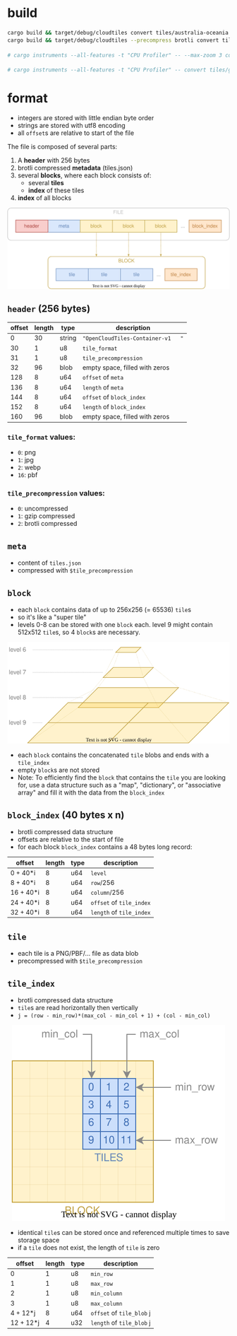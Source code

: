 
# build

```bash
cargo build && target/debug/cloudtiles convert tiles/australia-oceania.mbtiles tiles/australia-oceania.cloudtiles
cargo build && target/debug/cloudtiles --precompress brotli convert tiles/philippines.mbtiles tiles/philippines.cloudtiles

# cargo instruments --all-features -t "CPU Profiler" -- --max-zoom 3 convert tiles/philippines.mbtiles tiles/philippines.cloudtiles

# cargo instruments --all-features -t "CPU Profiler" -- convert tiles/germany.mbtiles tiles/germany.cloudtiles
```

# format

- integers are stored with little endian byte order
- strings are stored with utf8 encoding
- all `offset`s are relative to start of the file

The file is composed of several parts:
1. A **header** with 256 bytes
2. brotli compressed **metadata** (tiles.json)
3. several **blocks**, where each block consists of:
   - several **tiles**
   - **index** of these tiles
4. **index** of all blocks


<p align="center"><img src="docs/file_format.svg?raw=true" class="fix-dark-mode"></p>

## `header` (256 bytes)

| offset | length | type   | description                        |
| ------ | ------ | ------ | ---------------------------------- |
| 0      | 30     | string | `"OpenCloudTiles-Container-v1   "` |
| 30     | 1      | u8     | `tile_format`                      |
| 31     | 1      | u8     | `tile_precompression`              |
| 32     | 96     | blob   | empty space, filled with zeros     |
| 128    | 8      | u64    | `offset` of `meta`                 |
| 136    | 8      | u64    | `length` of `meta`                 |
| 144    | 8      | u64    | `offset` of `block_index`          |
| 152    | 8      | u64    | `length` of `block_index`          |
| 160    | 96     | blob   | empty space, filled with zeros     |

### `tile_format` values:
  - `0`: png
  - `1`: jpg
  - `2`: webp
  - `16`: pbf

### `tile_precompression` values:
  - `0`: uncompressed
  - `1`: gzip compressed
  - `2`: brotli compressed

## `meta`

- content of `tiles.json`
- compressed with `$tile_precompression`

## `block`

- each `block` contains data of up to 256x256 (= 65536) `tile`s
- so it's like a "super tile"
- levels 0-8 can be stored with one `block` each. level 9 might contain 512x512 `tile`s, so 4 `block`s are necessary.

<p align="center"><img src="docs/level_blocks.svg?raw=true" class="fix-dark-mode"></p>

- each `block` contains the concatenated `tile` blobs and ends with a `tile_index`
- empty `block`s are not stored
- Note: To efficiently find the `block` that contains the `tile` you are looking for, use a data structure such as a "map", "dictionary", or "associative array" and fill it with the data from the `block_index`

## `block_index` (40 bytes x n)

- brotli compressed data structure
- offsets are relative to the start of file
- for each block `block_index` contains a 48 bytes long record:

| offset    | length | type | description              |
| --------- | ------ | ---- | ------------------------ |
| 0 + 40*i  | 8      | u64  | `level`                  |
| 8 + 40*i  | 8      | u64  | `row`/256                |
| 16 + 40*i | 8      | u64  | `column`/256             |
| 24 + 40*i | 8      | u64  | `offset` of `tile_index` |
| 32 + 40*i | 8      | u64  | `length` of `tile_index` |

## `tile`

- each tile is a PNG/PBF/… file as data blob
- precompressed with `$tile_precompression`

## `tile_index`

- brotli compressed data structure
- `tile`s are read horizontally then vertically
- `j = (row - min_row)*(max_col - min_col + 1) + (col - min_col)`

<p align="center"><img src="docs/block_tiles.svg?raw=true" class="fix-dark-mode"></p>

- identical `tile`s can be stored once and referenced multiple times to save storage space
- if a `tile` does not exist, the length of `tile` is zero

| offset    | length | type | description               |
| --------- | ------ | ---- | ------------------------- |
| 0         | 1      | u8   | `min_row`                 |
| 1         | 1      | u8   | `max_row`                 |
| 2         | 1      | u8   | `min_column`              |
| 3         | 1      | u8   | `max_column`              |
| 4 + 12*j  | 8      | u64  | `offset` of `tile_blob` j |
| 12 + 12*j | 4      | u32  | `length` of `tile_blob` j |
